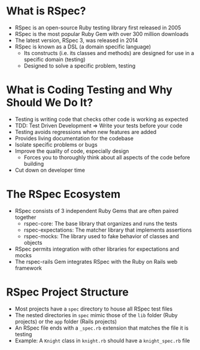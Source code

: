 # What is RSpec?

-   RSpec is an open-source Ruby testing library first released in 2005
-   RSpec is the most popular Ruby Gem with over 300 million downloads
-   The latest version, RSpec 3, was released in 2014
-   RSpec is known as a DSL (a domain specific language)
    -   Its constructs (i.e. its classes and methods) are designed for use in a specific domain (testing)
    -   Designed to solve a specific problem, testing

# What is Coding Testing and Why Should We Do It?

-   Testing is writing code that checks other code is working as expected
-   TDD: Test Driven Development => Write your tests before your code
-   Testing avoids regressions when new features are added
-   Provides living documentation for the codebase
-   Isolate specific problems or bugs
-   Improve the quality of code, especially design
    -   Forces you to thoroughly think about all aspects of the code before building
-   Cut down on developer time

# The RSpec Ecosystem

-   RSpec consists of 3 independent Ruby Gems that are often paired together
    -   rspec-core: The base library that organizes and runs the tests
    -   rspec-expectations: The matcher library that implements assertions
    -   rspec-mocks: The library used to fake behavior of classes and objects
-   RSpec permits integration with other libraries for expectations and mocks
-   The rspec-rails Gem integrates RSpec with the Ruby on Rails web framework

# RSpec Project Structure

-   Most projects have a `spec` directory to house all RSpec test files
-   The nested directories in `spec` mimic those of the `lib` folder (Ruby projects) or the `app` folder (Rails projects)
-   An RSpec file ends with a `_spec.rb` extension that matches the file it is testing
-   Example: A `Knight` class in `knight.rb` should have a `knight_spec.rb` file
